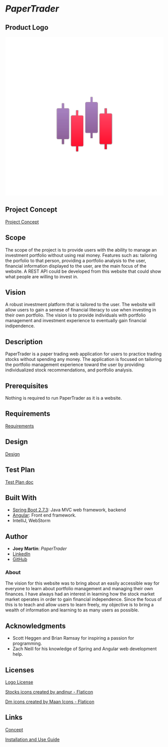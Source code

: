 # *PaperTrader*

## Product Logo 

<img src="images/candlestick(1).png">

## Project Concept

[Project Concept](concept.md)


## Scope

The scope of the project is to provide users with the ability to manage an investment portfolio without using real money. Features such as: tailoring the porfolio to that person, providing a portfolio analysis to the user, financial information displayed to the user, are the main focus of the website. A REST API could be developed from this website that could show what people are willing to invest in. 

## Vision

A robust investment platform that is tailored to the user. The website will allow users to gain a senese of financial literacy to use when investing in their own portfolio. The vision is to provide individuals with portfolio management and investment experience to eventually gain financial indipendence. 

## Description

PaperTrader is a paper trading web application for users to practice trading stocks without spending any money. The application is focused on tailoring the portfolio management experience toward the user by providing: individualized stock recommendations, and portfolio analysis. 

## Prerequisites

Nothing is required to run PaperTrader as it is a website.

## Requirements

[Requirements](requirements.md)

## Design

[Design](design.md)

## Test Plan

[Test Plan doc](test.plan.md)


## Built With

- [Spring Boot 2.7.3](https://spring.io): Java MVC web framework, backend
- [Angular](https://angular.io): Front end framework.
- IntelliJ, WebStorm

## Author

- **Joey Martin**: *PaperTrader* 
- [LinkedIn](www.linkedin.com/in/joey-martin-8727641a1) 
- [GitHub](https://github.com/martinj2-dot)
 
### About

The vision for this website was to bring about an easily accessible way for everyone to learn about portfolio management and managing their own finances. I have always had an interest in learning how the stock market market operates in order to gain financial independence. Since the focus of this is to teach and allow users to learn freely, my objective is to bring a wealth of information and learning to as many users as possible.  

## Acknowledgments

- Scott Heggen and Brian Ramsay for inspiring a passion for programming.
- Zach Neill for his knowledge of Spring and Angular web development help.

## Licenses 
[Logo License](/Files/license.pdf)

<a href="https://www.flaticon.com/free-icons/stocks" title="stocks icons">Stocks icons created by andinur - Flaticon</a>

<a href="https://www.flaticon.com/free-icons/dm" title="dm icons">Dm icons created by Maan Icons - Flaticon</a>
## Links

[Concept](concept.md)

[Installation and Use Guide](installation.md)
